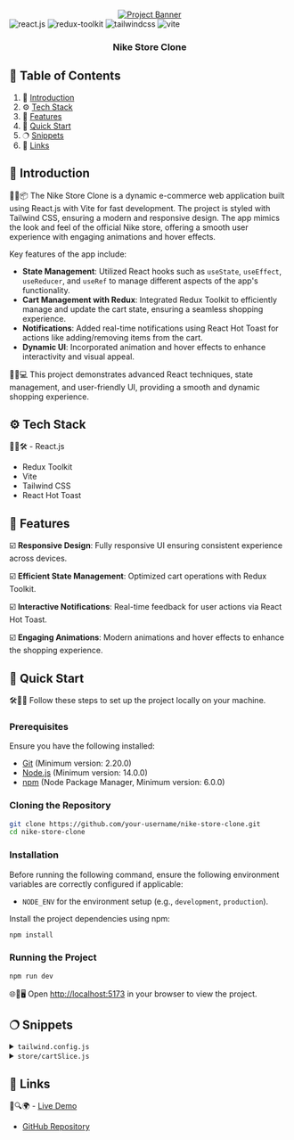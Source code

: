 <div align="center">
  <br />
    <a href="https://youtu.be/kRQbRAJ4-Fs" target="_blank">
      <img src="https://i.postimg.cc/37PnQw8n/Image-from.png" alt="Project Banner">
    </a>
  <br />
</div>

<div>
  <img src="https://img.shields.io/badge/-React_JS-black?style=for-the-badge&logoColor=white&logo=react&color=61DAFB" alt="react.js" />
  <img src="https://img.shields.io/badge/-Redux_Toolkit-black?style=for-the-badge&logoColor=white&logo=redux&color=764ABC" alt="redux-toolkit" />
  <img src="https://img.shields.io/badge/-Tailwind_CSS-black?style=for-the-badge&logoColor=white&logo=tailwindcss&color=06B6D4" alt="tailwindcss" />
  <img src="https://img.shields.io/badge/-Vite-black?style=for-the-badge&logoColor=white&logo=vite&color=646CFF" alt="vite" />
</div>

<h3 align="center">Nike Store Clone</h3>

## 📌 <a name="table">Table of Contents</a>

1. 🤖 [Introduction](#introduction)
2. ⚙️ [Tech Stack](#tech-stack)
3. 🔋 [Features](#features)
4. 🤸 [Quick Start](#quick-start)
5. 🔿 [Snippets](#snippets)
6. 🔗 [Links](#links)

## <a name="introduction">🤖 Introduction</a>

🎨🎯📦 The Nike Store Clone is a dynamic e-commerce web application built using React.js with Vite for fast development. The project is styled with Tailwind CSS, ensuring a modern and responsive design. The app mimics the look and feel of the official Nike store, offering a smooth user experience with engaging animations and hover effects.

Key features of the app include:

- **State Management**: Utilized React hooks such as `useState`, `useEffect`, `useReducer`, and `useRef` to manage different aspects of the app's functionality.
- **Cart Management with Redux**: Integrated Redux Toolkit to efficiently manage and update the cart state, ensuring a seamless shopping experience.
- **Notifications**: Added real-time notifications using React Hot Toast for actions like adding/removing items from the cart.
- **Dynamic UI**: Incorporated animation and hover effects to enhance interactivity and visual appeal.

🌟📱💻 This project demonstrates advanced React techniques, state management, and user-friendly UI, providing a smooth and dynamic shopping experience.

## <a name="tech-stack">⚙️ Tech Stack</a>

🔧🔑🛠️ - React.js
- Redux Toolkit
- Vite
- Tailwind CSS
- React Hot Toast

## <a name="features">🔋 Features</a>

☑️ **Responsive Design**: Fully responsive UI ensuring consistent experience across devices.

☑️ **Efficient State Management**: Optimized cart operations with Redux Toolkit.

☑️ **Interactive Notifications**: Real-time feedback for user actions via React Hot Toast.

☑️ **Engaging Animations**: Modern animations and hover effects to enhance the shopping experience.

## <a name="quick-start">🤸 Quick Start</a>

🛠️🚀📂 Follow these steps to set up the project locally on your machine.

### **Prerequisites**

Ensure you have the following installed:

- [Git](https://git-scm.com/) (Minimum version: 2.20.0)
- [Node.js](https://nodejs.org/en) (Minimum version: 14.0.0)
- [npm](https://www.npmjs.com/) (Node Package Manager, Minimum version: 6.0.0)

### **Cloning the Repository**

```bash
git clone https://github.com/your-username/nike-store-clone.git
cd nike-store-clone
```

### **Installation**

Before running the following command, ensure the following environment variables are correctly configured if applicable:

- `NODE_ENV` for the environment setup (e.g., `development`, `production`).

Install the project dependencies using npm:

```bash
npm install
```

### **Running the Project**

```bash
npm run dev
```

🌐📖🖥️ Open [http://localhost:5173](http://localhost:5173) in your browser to view the project.

## <a name="snippets">🔿 Snippets</a>

<details>
<summary><code>tailwind.config.js</code></summary>

```javascript
/** @type {import('tailwindcss').Config} */
export default {
  content: ["./index.html", "./src/**/*.{js,ts,jsx,tsx}"], // The paths defined here specify the files Tailwind CSS should scan for class usage. "./index.html" is for the main HTML file, and "./src/**/*.{js,ts,jsx,tsx}" includes all JavaScript and TypeScript files in the src directory to cover dynamic class usage in components.
  theme: {
    extend: {
      colors: {
        black: "#111",
        white: "#fff",
        gray: {
          light: "#f5f5f5",
          DEFAULT: "#d4d4d4",
          dark: "#a3a3a3",
        },
        red: "#e3342f",
      },
    },
  },
  plugins: [],
};
```

</details>

<details>
<summary><code>store/cartSlice.js</code></summary>

```javascript
import { createSlice } from '@reduxjs/toolkit';

const initialState = {
  items: [],
  totalAmount: 0,
};

// The cartSlice manages the shopping cart's state in the Redux store, including items and the total amount. It plays a crucial role in providing state management for the e-commerce functionalities of this project.
const cartSlice = createSlice({
  name: 'cart',
  initialState,
  reducers: {
    addItem: (state, action) => {
      state.items.push(action.payload);
      state.totalAmount += action.payload.price;
    },
    removeItem: (state, action) => {
      const index = state.items.findIndex(item => item.id === action.payload.id);
      if (index !== -1) {
        state.totalAmount -= state.items[index].price;
        state.items.splice(index, 1);
      }
    },
  },
});

export const { addItem, removeItem } = cartSlice.actions;
export default cartSlice.reducer;
```

</details>

## <a name="links">🔗 Links</a>

🔗🔍🌍 - [Live Demo](https://nike-store-clone.example.com)
- [GitHub Repository](https://github.com/your-username/nike-store-clone)

